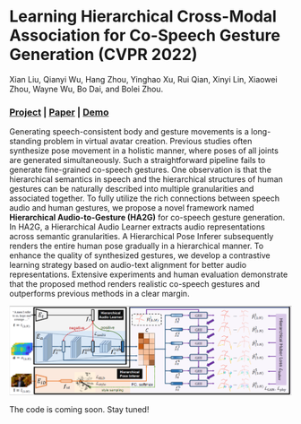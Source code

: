 # Learning Hierarchical Cross-Modal Association for Co-Speech Gesture Generation (CVPR 2022)

Xian Liu, Qianyi Wu, Hang Zhou, Yinghao Xu, Rui Qian, Xinyi Lin, Xiaowei Zhou, Wayne Wu, Bo Dai, and Bolei Zhou.

### [Project](https://alvinliu0.github.io/projects/HA2G) | [Paper](https://arxiv.org/abs/xxxx) | [Demo](https://www.youtube.com/watch?v=CG632W-nIWk)

Generating speech-consistent body and gesture movements is a long-standing problem in virtual avatar creation. Previous studies often synthesize pose movement in a holistic manner, where poses of all joints are generated simultaneously. Such a straightforward pipeline fails to generate fine-grained co-speech gestures. One observation is that the hierarchical semantics in speech and the hierarchical structures of human gestures can be naturally described into multiple granularities and associated together. To fully utilize the rich connections between speech audio and human gestures, we propose a novel framework named **Hierarchical Audio-to-Gesture (HA2G)** for co-speech gesture generation. In HA2G, a Hierarchical Audio Learner extracts audio representations across semantic granularities. A Hierarchical Pose Inferer subsequently renders the entire human pose gradually in a hierarchical manner. To enhance the quality of synthesized gestures, we develop a contrastive learning strategy based on audio-text alignment for better audio representations. Extensive experiments and human evaluation demonstrate that the proposed method renders realistic co-speech gestures and outperforms previous methods in a clear margin.

<img src='./misc/HA2G.png' width=800>

The code is coming soon. Stay tuned!
